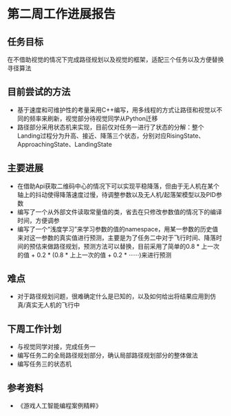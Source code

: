 # 第二周工作进展报告

## 任务目标

在不借助视觉的情况下完成路径规划以及视觉的框架，适配三个任务以及方便替换寻径算法

## 目前尝试的方法

 - 基于速度和可维护性的考量采用C++编写，用多线程的方式让路径和视觉以不同的频率来刷新，视觉部分待视觉同学从Python迁移
 - 路径部分采用状态机来实现，目前仅对任务一进行了状态的分解：整个Landing过程分为升高、接近、降落三个状态，分别对应RisingState、ApproachingState、LandingState


## 主要进展

 - 在借助Api获取二维码中心的情况下可以实现平稳降落，但由于无人机在某个轴上的抖动使得降落速度过慢，待调整参数以及无人机/起落架模型以及PID参数
 - 编写了一个从外部文件读取常量值的类，省去在只修改参数值的情况下的编译时间，方便调参
 - 编写了一个“浅度学习”来学习参数的值的namespace，用某一参数的历史值来对这一参数的真实值进行预测，主要是为了任务二中对于飞行时间、降落时间的预估来做路径规划，预测方法可以替换，目前采用了简单的0.8 * 上一次的值 + 0.2 * (0.8 * 上上一次的值 + 0.2 * ······)来进行预测

## 难点

 - 对于路径规划问题，很难确定什么是已知的，以及如何给出将结果应用到仿真/真实无人机的飞行中

## 下周工作计划

 - 与视觉同学对接，完成任务一
 - 编写任务二的全局路径规划部分，确认局部路径规划部分的整体做法
 - 编写任务三的状态机

## 参考资料

 - 《游戏人工智能编程案例精粹》